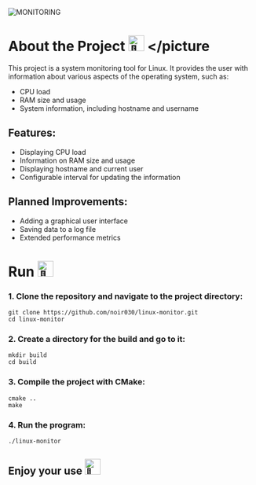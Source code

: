 ![MONITORING](https://github.com/user-attachments/assets/cbd237fe-e0c2-4a9b-8d28-c5c3f29f46e3)
# About the Project <picture> <source srcset="https://fonts.gstatic.com/s/e/notoemoji/latest/1f916/512.webp" type="image/webp"> <img src="https://fonts.gstatic.com/s/e/notoemoji/latest/1f916/512.gif" alt="🤖" width="32" height="32"> </picture
This project is a system monitoring tool for Linux. It provides the user with information about various aspects of the operating system, such as:
- CPU load
- RAM size and usage
- System information, including hostname and username

## Features:
- Displaying CPU load
- Information on RAM size and usage
- Displaying hostname and current user
- Configurable interval for updating the information

## Planned Improvements:
- Adding a graphical user interface
- Saving data to a log file
- Extended performance metrics

# Run <picture> <source srcset="https://fonts.gstatic.com/s/e/notoemoji/latest/1f47b/512.webp" type="image/webp"> <img src="https://fonts.gstatic.com/s/e/notoemoji/latest/1f47b/512.gif" alt="👻" width="32" height="32"> </picture>
### 1. Clone the repository and navigate to the project directory:
```
git clone https://github.com/noir030/linux-monitor.git
cd linux-monitor
```
### 2. Create a directory for the build and go to it:
```
mkdir build
cd build
```
### 3. Compile the project with CMake:
```
cmake ..
make
```
### 4. Run the program:
```
./linux-monitor
```

## Enjoy your use <picture> <source srcset="https://fonts.gstatic.com/s/e/notoemoji/latest/1f9be/512.webp" type="image/webp"> <img src="https://fonts.gstatic.com/s/e/notoemoji/latest/1f9be/512.gif" alt="🦾" width="32" height="32"> </picture>
